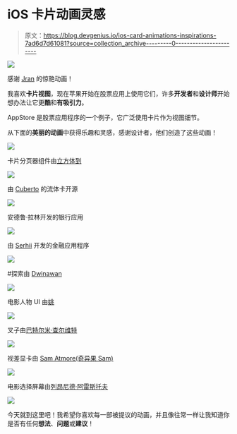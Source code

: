 # iOS 卡片动画灵感

> 原文：<https://blog.devgenius.io/ios-card-animations-inspirations-7ad6d7d61081?source=collection_archive---------0----------------------->

![](img/f71a5601c1a90b72dadee1010e113f48.png)

感谢 [Jran](https://dribbble.com/dj3251) 的惊艳动画！

我喜欢**卡片视图**，现在苹果开始在股票应用上使用它们，许多**开发者**和**设计师**开始想办法让它更**酷**和**有吸引力**。

AppStore 是股票应用程序的一个例子，它广泛使用卡片作为视图细节。

从下面的**美丽的动画**中获得乐趣和灵感，感谢设计者，他们创造了这些动画！

![](img/67da9880c85970c8f0a8cf78d081d565.png)

卡片分页器组件由[立方体到](https://dribbble.com/cuberto)

![](img/0686f5e69762d286db6ac25292900016.png)

由 [Cuberto](https://dribbble.com/cuberto) 的流体卡开源

![](img/5ff16743717a9d21653d3d0a5ae78199.png)

安德鲁·拉林开发的银行应用

![](img/0c9f65c1bd3d2b178619a7da81c05e5b.png)

由 [Serhii](https://dribbble.com/Liudvichenko) 开发的金融应用程序

![](img/1fcd535fbef10b343ba98aa7588458f2.png)

#探索由 [Dwinawan](https://dribbble.com/dwinawan)

![](img/19fe3e9864d5976a0c209d81cf8f3cdf.png)

电影人物 UI 由[姚](https://dribbble.com/JunliYao)

![](img/877386dfd602707881523386ce15afa0.png)

叉子由[巴特尔米·查尔维特](https://dribbble.com/BarthelemyChalvet)

![](img/c400ef4f58973fa0eff77bf8e2fd69a3.png)

视差显卡由 [Sam Atmore(奇异果 Sam)](https://dribbble.com/SamAtmoreMedia)

![](img/55ae4bbbb53608548cff33501d07485b.png)

电影选择屏幕由[列昂尼德·阿雷斯托夫](https://dribbble.com/arestov_design)

[![](img/2a5f4681ef2bdba5652dc9b023b668a0.png)](https://www.buymeacoffee.com/nicolidomenico)

今天就到这里吧！我希望你喜欢每一部被提议的动画，并且像往常一样让我知道你是否有任何**想法**、**问题**或**建议**！